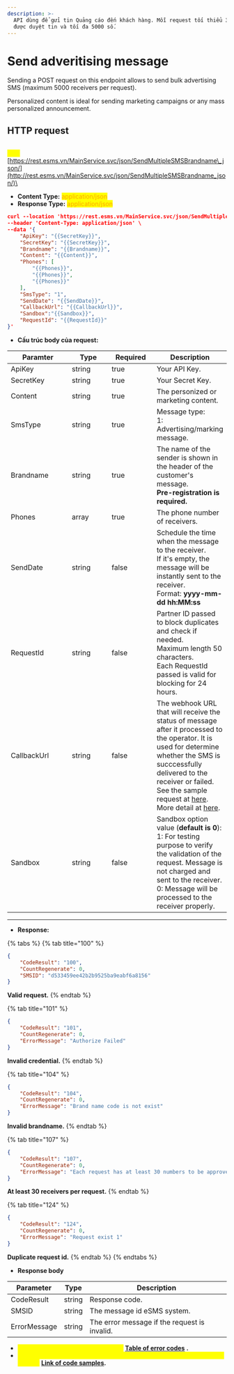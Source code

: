 ```yaml
---
description: >-
  API dùng để gửi tin Quảng cáo đến khách hàng. Mỗi request tối thiểu 30 số để
  được duyệt tin và tối đa 5000 số.
---
```


# Send adveritising message

Sending a POST request on this endpoint allows to send bulk advertising SMS (maximum 5000 receivers per request).&#x20;

Personalized content is ideal for sending marketing campaigns or any mass personalized announcement.

## **HTTP request**&#x20;



\
<mark style="color:yellow;">**`POST`**</mark> [https://rest.esms.vn/MainService.svc/json/SendMultipleSMSBrandname\_json/](http://rest.esms.vn/MainService.svc/json/SendMultipleSMSBrandname_json/)\


* **Content Type:** <mark style="color:orange;">application/json</mark>
* **Response Type:** <mark style="color:orange;">application/json</mark>

```json
curl --location 'https://rest.esms.vn/MainService.svc/json/SendMultipleSMSBrandname_json/' \
--header 'Content-Type: application/json' \
--data '{
    "ApiKey": "{{SecretKey}}",
    "SecretKey": "{{SecretKey}}",
    "Brandname": "{{Brandname}}",
    "Content": "{{Content}}",
    "Phones": [
        "{{Phones}}",
        "{{Phones}}",
        "{{Phones}}"
    ],
    "SmsType": "1",
    "SendDate": "{{SendDate}}",
    "CallbackUrl": "{{CallbackUrl}}",
    "Sandbox":"{{Sandbox}}",
    "RequestId": "{{RequestId}}"
}'
```

* **Cấu trúc body của request:**

<table><thead><tr><th width="170">Paramter</th><th width="116">Type</th><th width="109" data-type="checkbox">Required</th><th>Description</th></tr></thead><tbody><tr><td>ApiKey </td><td>string</td><td>true</td><td>Your API Key.</td></tr><tr><td>SecretKey </td><td>string</td><td>true</td><td>Your Secret Key.</td></tr><tr><td>Content </td><td>string</td><td>true</td><td>The personized or marketing content.</td></tr><tr><td>SmsType </td><td>string</td><td>true</td><td>Message type:<br>1: Advertising/marking message.</td></tr><tr><td>Brandname </td><td>string</td><td>true</td><td>The name of the sender is shown in the header of the customer's message. <br><strong>Pre-registration is required.</strong></td></tr><tr><td>Phones </td><td>array</td><td>true</td><td>The phone number of receivers.</td></tr><tr><td>SendDate</td><td>string</td><td>false</td><td>Schedule the time when the message to the receiver.<br>If it's empty, the message will be instantly sent to the receiver.<br>Format: <strong>yyyy-mm-dd hh:MM:ss</strong></td></tr><tr><td>RequestId</td><td>string</td><td>false</td><td>Partner ID passed to block duplicates and check if needed.<br>Maximum length 50 characters.<br>Each RequestId passed is valid for blocking for 24 hours.</td></tr><tr><td>CallbackUrl</td><td>string</td><td>false</td><td>The webhook URL that will receive the status of message after it processed to the operator. It is used for determine whether the SMS is succcessfully delivered to the receiver or failed.<br>See the sample request at <a href="https://samplefordevelopers.esms.vn/#20f85e1f-3d9e-4ff4-bc4f-8d9c9edbc88a">here</a>.<br>More detail at <a href="../callback-url.md">here</a>.</td></tr><tr><td>Sandbox</td><td>string</td><td>false</td><td>Sandbox option value (<strong>default is 0</strong>):<br>1: For testing purpose to verify the validation of the request. Message is not charged and sent to the receiver.<br>0: Message will be processed to the receiver properly.</td></tr></tbody></table>

***

* **Response:**

{% tabs %}
{% tab title="100" %}
```json
{
    "CodeResult": "100",
    "CountRegenerate": 0,
    "SMSID": "d533459ee42b2b9525ba9eabf6a8156"
}
```

**Valid request.**
{% endtab %}

{% tab title="101" %}
```json
{
    "CodeResult": "101",
    "CountRegenerate": 0,
    "ErrorMessage": "Authorize Failed"
}
```

**Invalid credential.**
{% endtab %}

{% tab title="104" %}
```json
{
    "CodeResult": "104",
    "CountRegenerate": 0,
    "ErrorMessage": "Brand name code is not exist"
}
```

**Invalid brandname.**
{% endtab %}

{% tab title="107" %}
```json
{
    "CodeResult": "107",
    "CountRegenerate": 0,
    "ErrorMessage": "Each request has at least 30 numbers to be approved"
}
```

**At least 30 receivers per request.**
{% endtab %}

{% tab title="124" %}
```json
{
    "CodeResult": "124",
    "CountRegenerate": 0,
    "ErrorMessage": "Request exist 1"
}
```

**Duplicate request id.**
{% endtab %}
{% endtabs %}

* **Response body**

| Parameter    | Type   | Description                                  |
| ------------ | ------ | -------------------------------------------- |
| CodeResult   | string | Response code.                               |
| SMSID        | string | The message id eSMS system.                  |
| ErrorMessage | string | The error message if the request is invalid. |



* _<mark style="color:yellow;">**The detail of error code can refer at**</mark>_ [**Table of error codes**](../table-of-error-codes.md) **.**
* _<mark style="color:yellow;">**Get the  sample of code for programing languagues to use in Postman refer at**</mark>_ [**Link  of code samples**](https://samplefordevelopers.esms.vn/#850974b9-12cf-46f5-946c-e8e15aa3585b)**.**

